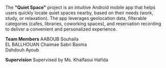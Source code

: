 
The **"Quiet Space"** project is an intuitive Android mobile app that helps users quickly locate quiet spaces nearby, based on their needs (work, study, or relaxation). The app leverages geolocation data, filterable categories (cafes, libraries, coworking spaces), and reservation recording to deliver a convenient and personalized experience.

**Team Members**
AABOUB Souhaila	                              
EL BALLHOUAN Chaimae
Sabri Basma  
Dahdouh Ayoub

**Supervision**
Supervised by Ms. Khalfaoui Hafida
